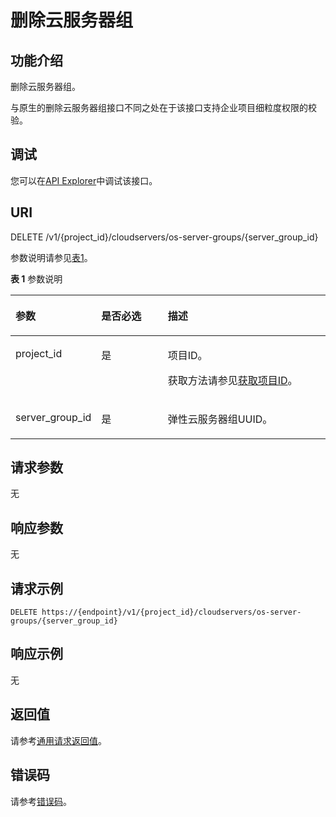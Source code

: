 # 删除云服务器组<a name="ecs_02_1302"></a>

## 功能介绍<a name="zh-cn_topic_0057973160_section59750848"></a>

删除云服务器组。

与原生的删除云服务器组接口不同之处在于该接口支持企业项目细粒度权限的校验。

## 调试<a name="section926243314015"></a>

您可以在[API Explorer](https://apiexplorer.developer.huaweicloud.com/apiexplorer/doc?product=ECS&api=DeleteServerGroup)中调试该接口。

## URI<a name="zh-cn_topic_0057973160_section886720"></a>

DELETE /v1/\{project\_id\}/cloudservers/os-server-groups/\{server\_group\_id\}

参数说明请参见[表1](#table1962114910318)。

**表 1**  参数说明

<a name="table1962114910318"></a>
<table><thead align="left"><tr id="row8962134919317"><th class="cellrowborder" valign="top" width="20.982098209820983%" id="mcps1.2.4.1.1"><p id="p197391457193119"><a name="p197391457193119"></a><a name="p197391457193119"></a>参数</p>
</th>
<th class="cellrowborder" valign="top" width="22.882288228822883%" id="mcps1.2.4.1.2"><p id="p1173935753113"><a name="p1173935753113"></a><a name="p1173935753113"></a>是否必选</p>
</th>
<th class="cellrowborder" valign="top" width="56.13561356135614%" id="mcps1.2.4.1.3"><p id="p177391957113120"><a name="p177391957113120"></a><a name="p177391957113120"></a>描述</p>
</th>
</tr>
</thead>
<tbody><tr id="row1962164973114"><td class="cellrowborder" valign="top" width="20.982098209820983%" headers="mcps1.2.4.1.1 "><p id="p9739205753112"><a name="p9739205753112"></a><a name="p9739205753112"></a>project_id</p>
</td>
<td class="cellrowborder" valign="top" width="22.882288228822883%" headers="mcps1.2.4.1.2 "><p id="p11739135714313"><a name="p11739135714313"></a><a name="p11739135714313"></a>是</p>
</td>
<td class="cellrowborder" valign="top" width="56.13561356135614%" headers="mcps1.2.4.1.3 "><p id="p16739115763113"><a name="p16739115763113"></a><a name="p16739115763113"></a>项目ID。</p>
<p id="p5739125783114"><a name="p5739125783114"></a><a name="p5739125783114"></a>获取方法请参见<a href="获取项目ID.md">获取项目ID</a>。</p>
</td>
</tr>
<tr id="row1696244913110"><td class="cellrowborder" valign="top" width="20.982098209820983%" headers="mcps1.2.4.1.1 "><p id="p1373995763112"><a name="p1373995763112"></a><a name="p1373995763112"></a>server_group_id</p>
</td>
<td class="cellrowborder" valign="top" width="22.882288228822883%" headers="mcps1.2.4.1.2 "><p id="p3739125713313"><a name="p3739125713313"></a><a name="p3739125713313"></a>是</p>
</td>
<td class="cellrowborder" valign="top" width="56.13561356135614%" headers="mcps1.2.4.1.3 "><p id="p20739357203113"><a name="p20739357203113"></a><a name="p20739357203113"></a>弹性云服务器组UUID。</p>
</td>
</tr>
</tbody>
</table>

## 请求参数<a name="section5232129133214"></a>

无

## 响应参数<a name="section1083161923214"></a>

无

## 请求示例<a name="zh-cn_topic_0057973160_section15049613"></a>

```
DELETE https://{endpoint}/v1/{project_id}/cloudservers/os-server-groups/{server_group_id}
```

## 响应示例<a name="section7280144719328"></a>

无

## 返回值<a name="zh-cn_topic_0057973160_section11059103"></a>

请参考[通用请求返回值](通用请求返回值.md)。

## 错误码<a name="section85821649202813"></a>

请参考[错误码](错误码.md)。

